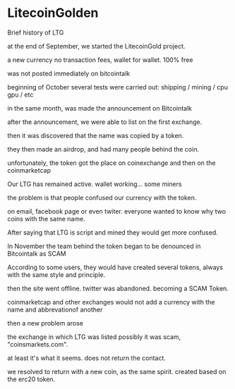 # LitecoinGolden

Brief history of LTG



at the end of September, we started the LitecoinGold project.

a new currency no transaction fees, wallet for wallet. 100% free

was not posted immediately on bitcointalk

beginning of October several tests were carried out: shipping / mining / cpu gpu / etc

in the same month, was made the announcement on Bitcointalk

after the announcement, we were able to list on the first exchange.

then it was discovered that the name was copied by a token.

they then made an airdrop, and had many people behind the coin.

unfortunately, the token got the place on coinexchange and then on the coinmarketcap

Our LTG has remained active. wallet working... some miners

the problem is that people confused our currency with the token.

on email, facebook page or even twiter. everyone wanted to know why two coins with the same name.

After saying that LTG is script and mined they would get more confused.

In November the team behind the token began to be denounced in Bitcointalk as SCAM

According to some users, they would have created several tokens, always with the same style and principle.

then the site went offline. twitter was abandoned. becoming a SCAM Token.

coinmarketcap and other exchanges would not add a currency with the name and abbrevationof another

then a new problem arose

the exchange in which LTG was listed possibly it was scam, "coinsmarkets.com".

at least it's what it seems. does not return the contact.

we resolved to return with a new coin, as the same spirit. created based on the erc20 token.
